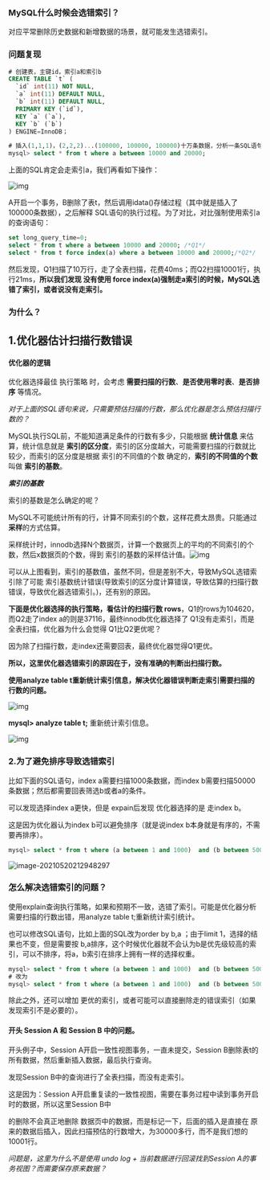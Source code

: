 ### MySQL什么时候会选错索引？

对应平常删除历史数据和新增数据的场景，就可能发生选错索引。

### 问题复现

```sql
# 创建表，主键id，索引a和索引b
CREATE TABLE `t` (
  `id` int(11) NOT NULL,
  `a` int(11) DEFAULT NULL,
  `b` int(11) DEFAULT NULL,
  PRIMARY KEY (`id`),
  KEY `a` (`a`),
  KEY `b` (`b`)
) ENGINE=InnoDB；
```

```sql
# 插入(1,1,1)，(2,2,2)...(100000, 100000, 100000)十万条数据，分析一条SQL语句：
mysql> select * from t where a between 10000 and 20000;
```

上面的SQL肯定会走索引a，我们再看如下操作：

![img](https://static001.geekbang.org/resource/image/1e/1e/1e5ba1c2934d3b2c0d96b210a27e1a1e.png)

A开启一个事务，B删除了表t，然后调用idata()存储过程（其中就是插入了100000条数据），之后解释 SQL语句的执行过程。为了对比，对比强制使用索引a的查询语句：

```sql
set long_query_time=0;
select * from t where a between 10000 and 20000; /*Q1*/
select * from t force index(a) where a between 10000 and 20000;/*Q2*/
```

然后发现，Q1扫描了10万行，走了全表扫描，花费40ms；而Q2扫描10001行，执行21ms，**所以我们发现 没有使用 force index(a)强制走a索引的时候，MySQL选错了索引，或者说没有走索引。**

### 为什么？

## 1.**优化器估计扫描行数错误**

#### 优化器的逻辑

优化器选择最佳 执行策略 时，会考虑 **需要扫描的行数**、**是否使用零时表**、**是否排序** 等情况。

*对于上面的SQL语句来说，只需要预估扫描的行数，那么优化器是怎么预估扫描行数的？*

MySQL执行SQL前，不能知道满足条件的行数有多少，只能根据 **统计信息** 来估算，统计信息就是 **索引的区分度**，索引的区分度越大，可能需要扫描的行数就比较少，而索引的区分度是根据 索引的不同值的个数 确定的，**索引的不同值的个数** 叫做 **索引的基数**。

***索引的基数***

索引的基数是怎么确定的呢？

MySQL不可能统计所有的行，计算不同索引的个数，这样花费太昂贵。只能通过**采样**的方式估算。

采样统计时，innodb选择N个数据页，计算一个数据页上的平均的不同索引的个数，然后x数据页的个数，得到 索引的基数的采样估计值。![img](https://static001.geekbang.org/resource/image/16/d4/16dbf8124ad529fec0066950446079d4.png)

可以从上图看到，索引的基数值，虽然不同，但是差别不大，导致MySQL选错索引除了可能 索引基数统计错误(导致索引的区分度计算错误，导致估算的扫描行数错误，导致优化器选错索引。)，还有别的原因。

**下面是优化器选择的执行策略，看估计的扫描行数 rows**，Q1的rows为104620，而Q2走了index a的则是37116，最终innodb优化器选择了 Q1没有走索引，而是全表扫描，优化器为什么会觉得 Q1比Q2更优呢？

因为除了扫描行数，走index还需要回表，最终优化器觉得Q1更优。

**所以，这里优化器选错索引的原因在于，没有准确的判断出扫描行数。**

**使用analyze table t重新统计索引信息，解决优化器错误判断走索引需要扫描的行数的问题。**

![img](https://static001.geekbang.org/resource/image/e2/89/e2bc5f120858391d4accff05573e1289.png)

**mysql> analyze table t;** 重新统计索引信息。

![img](https://static001.geekbang.org/resource/image/20/9c/209e9d3514688a3bcabbb75e54e1e49c.png)

### 2.为了避免排序导致选错索引

比如下面的SQL语句，index a需要扫描1000条数据，而index b需要扫描50000条数据；然后都需要回表筛选b或者a的条件。

可以发现选择index a更快，但是 expain后发现 优化器选择的是 走index b。

这是因为优化器认为index b可以避免排序（就是说index b本身就是有序的，不需要再排序）。

```sql
mysql> select * from t where (a between 1 and 1000)  and (b between 50000 and 100000) order by b limit 1;
```

![image-20210520212948297](F:\研究生\review-note\references-figures\image-20210520212948297.png)

### 怎么解决选错索引的问题？

使用explain查询执行策略，如果和预期不一致，选错了索引。可能是优化器分析需要扫描的行数出错，用analyze table t;重新统计索引统计。

也可以修改SQL语句，比如上面的SQL改为order by b,a ；由于limit 1，选择的结果也不变，但是需要按 b,a排序，这个时候优化器就不会认为b是优先级较高的索引，可以不排序，将a，b索引在排序上拥有一样的选择权重。

```sql
mysql> select * from t where (a between 1 and 1000)  and (b between 50000 and 100000) order by b limit 1;
# 改为
mysql> select * from t where (a between 1 and 1000)  and (b between 50000 and 100000) order by b,a limit 1;
```

除此之外，还可以增加 更优的索引，或者可能可以直接删除走的错误索引（如果发现索引不是必要的）。

#### 开头 Session A 和 Session B 中的问题。

开头例子中，Session A开启一致性视图事务，一直未提交，Session B删除表t的所有数据，然后重新插入数据，最后执行查询。

发现Session B中的查询进行了全表扫描，而没有走索引。

这是因为：Session A开启重复读的一致性视图，需要在事务过程中读到事务开启时的数据，所以这里Session B中

的删除不会真正地删除 数据页中的数据，而是标记一下，后面的插入是直接在 原来的数据后插入，因此扫描预估的行数增大，为30000多行，而不是我们想的10001行。

*问题是，这里为什么不是使用 undo log + 当前数据进行回滚找到Session A的事务视图？而需要保存原来数据？*